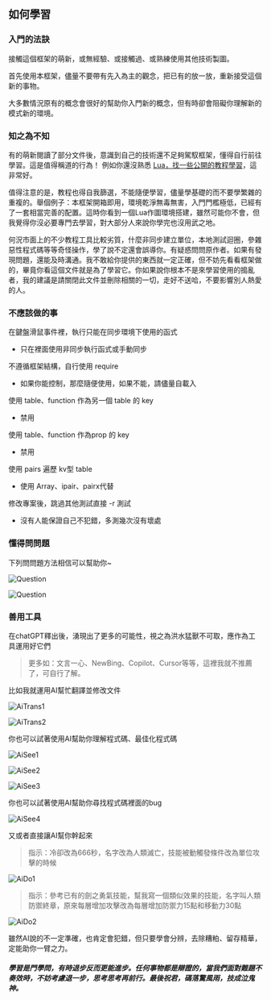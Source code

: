 ## 如何學習

### 入門的法訣

接觸這個框架的萌新，或無經驗、或接觸過、或熟練使用其他技術製圖。

首先使用本框架，儘量不要帶有先入為主的觀念，把已有的放一放，重新接受這個新的事物。

大多數情況原有的概念會很好的幫助你入門新的概念，但有時卻會阻礙你理解新的模式新的環境。

### 知之為不知

有的萌新閱讀了部分文件後，意識到自己的技術還不足夠駕馭框架，懂得自行前往學習。這是值得稱道的行為！ 例如你還沒熟悉 [Lua，找一些公開的教程學習](https://www.runoob.com/lua/lua-tutorial.html)，這非常好。

值得注意的是，教程也得自我篩選，不能隨便學習，儘量學基礎的而不要學繁雜的重複的。舉個例子：本框架開箱即用，環境乾淨無毒無害，入門門檻極低，已經有了一套相當完善的配置。這時你看到一個Lua作圖環境搭建，雖然可能你不會，但我覺得你沒必要專門去學習，對大部分人來說你學完也沒用武之地。

何況市面上的不少教程工具比較劣質，什麼非同步建立單位，本地測試迴圈，參雜惡性程式碼等等奇怪操作，學了說不定還會誤導你。有疑惑問問原作者。如果有發現問題，還能及時溝通。我不敢給你提供的東西就一定正確，但不妨先看看框架做的，畢竟你看這個文件就是為了學習它。你如果說你根本不是來學習使用的搗亂者，我的建議是請關閉此文件並刪除相關的一切，走好不送哈，不要影響別人熱愛的人。

### 不應該做的事

在鍵盤滑鼠事件裡，執行只能在同步環境下使用的函式

* 只在裡面使用非同步執行函式或手動同步

不遵循框架結構，自行使用 require

* 如果你能控制，那麼隨便使用，如果不能，請儘量自載入

使用 table、function 作為另一個 table 的 key

* 禁用

使用 table、function 作為prop 的 key

* 禁用

使用 pairs 遍歷 kv型 table

* 使用 Array、ipair、pairx代替

修改專案後，跳過其他測試直接 -r 測試

* 沒有人能保證自己不犯錯，多測幾次沒有壞處

### 懂得問問題

下列問問題方法相信可以幫助你~

![Question](https://gitlab.com/h-document/lik/-/raw/main/assets/question1.png)

![Question](https://gitlab.com/h-document/lik/-/raw/main/assets/question2.png)

### 善用工具

在chatGPT釋出後，湧現出了更多的可能性，視之為洪水猛獸不可取，應作為工具運用好它們

> 更多如：文言一心、NewBing、Copilot、Cursor等等，這裡我就不推薦了，可自行了解。

比如我就運用AI幫忙翻譯並修改文件

![AiTrans1](https://gitlab.com/h-document/lik/-/raw/main/assets/aiTrans1.png)

![AiTrans2](https://gitlab.com/h-document/lik/-/raw/main/assets/aiTrans2.png)

你也可以試著使用AI幫助你理解程式碼、最佳化程式碼

![AiSee1](https://gitlab.com/h-document/lik/-/raw/main/assets/aiSee1.png)

![AiSee2](https://gitlab.com/h-document/lik/-/raw/main/assets/aiSee2.png)

![AiSee3](https://gitlab.com/h-document/lik/-/raw/main/assets/aiSee3.png)

你也可以試著使用AI幫助你尋找程式碼裡面的bug

![AiSee4](https://gitlab.com/h-document/lik/-/raw/main/assets/aiSee4.png)

又或者直接讓AI幫你幹起來

> 指示：冷卻改為666秒，名字改為人類滅亡，技能被動觸發條件改為單位攻擊的時候

![AiDo1](https://gitlab.com/h-document/lik/-/raw/main/assets/aiDo1.png)

> 指示：參考已有的劍之勇氣技能，幫我寫一個類似效果的技能，名字叫人類防禦終章，原來每層增加攻擊改為每層增加防禦力15點和移動力30點

![AiDo2](https://gitlab.com/h-document/lik/-/raw/main/assets/aiDo2.png)

雖然AI說的不一定準確，也肯定會犯錯，但只要學會分辨，去除糟粕、留存精華，定能助你一臂之力。

##### 學習是門學問，有時退步反而更能進步。任何事物都是辯證的，當我們面對難題不奏效時，不妨考慮退一步，思考思考再前行。最後祝君，碼落驚風雨，技成泣鬼神。
